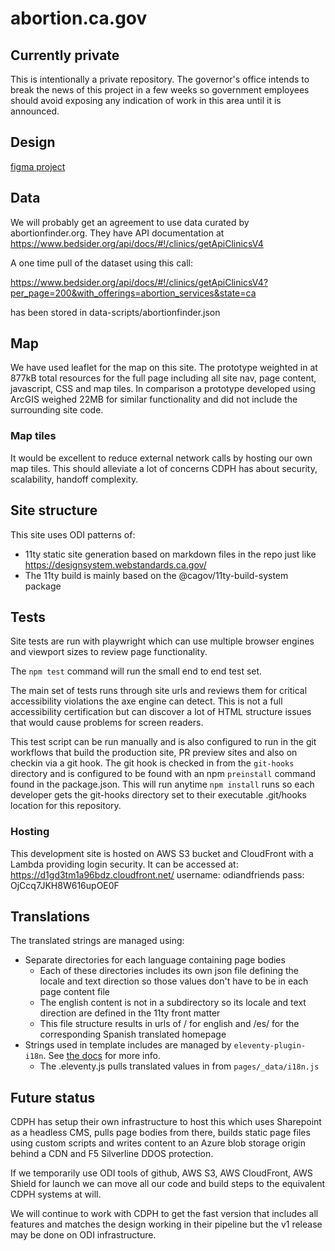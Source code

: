 # abortion.ca.gov

## Currently private

This is intentionally a private repository. The governor's office intends to break the news of this project in a few weeks so government employees should avoid exposing any indication of work in this area until it is announced.

## Design

<a href="https://www.figma.com/file/rpo4uIWOXuqEhJ9I5E9Co1/screens---abortion.ca.gov?node-id=103%3A3055">figma project</a>

## Data

We will probably get an agreement to use data curated by abortionfinder.org. They have API documentation at <a href="https://www.bedsider.org/api/docs/#!/clinics/getApiClinicsV4">https://www.bedsider.org/api/docs/#!/clinics/getApiClinicsV4</a>

A one time pull of the dataset using this call:

https://www.bedsider.org/api/docs/#!/clinics/getApiClinicsV4?per_page=200&with_offerings=abortion_services&state=ca

has been stored in data-scripts/abortionfinder.json

## Map

We have used leaflet for the map on this site. The prototype weighted in at 877kB total resources for the full page including all site nav, page content, javascript, CSS and map tiles. In comparison a prototype developed using ArcGIS weighed 22MB for similar functionality and did not include the surrounding site code.

### Map tiles

It would be excellent to reduce external network calls by hosting our own map tiles. This should alleviate a lot of concerns CDPH has about security, scalability, handoff complexity.

## Site structure

This site uses ODI patterns of:

- 11ty static site generation based on markdown files in the repo just like https://designsystem.webstandards.ca.gov/
- The 11ty build is mainly based on the @cagov/11ty-build-system package

## Tests

Site tests are run with playwright which can use multiple browser engines and viewport sizes to review page functionality.

The ```npm test``` command will run the small end to end test set.

The main set of tests runs through site urls and reviews them for critical accessibility violations the axe engine can detect. This is not a full accessibility certification but can discover a lot of HTML structure issues that would cause problems for screen readers.

This test script can be run manually and is also configured to run in the git workflows that build the production site, PR preview sites and also on checkin via a git hook. The git hook is checked in from the ```git-hooks``` directory and is configured to be found with an npm ```preinstall``` command found in the package.json. This will run anytime ```npm install``` runs so each developer gets the git-hooks directory set to their executable .git/hooks location for this repository.

### Hosting

This development site is hosted on AWS S3 bucket and CloudFront with a Lambda providing login security. It can be accessed at: <a href="https://d1gd3tm1a96bdz.cloudfront.net/">https://d1gd3tm1a96bdz.cloudfront.net/</a>
username: odiandfriends
pass: OjCcq7JKH8W616upOE0F

## Translations

The translated strings are managed using:
- Separate directories for each language containing page bodies
  - Each of these directories includes its own json file defining the locale and text direction so those values don't have to be in each page content file
  - The english content is not in a subdirectory so its locale and text direction are defined in the 11ty front matter
  - This file structure results in urls of / for english and /es/ for the corresponding Spanish translated homepage
- Strings used in template includes are managed by ```eleventy-plugin-i18n```. See <a href="https://github.com/adamduncan/eleventy-plugin-i18n">the docs</a> for more info.
  - The .eleventy.js pulls translated values in from ```pages/_data/i18n.js```

## Future status

CDPH has setup their own infrastructure to host this which uses Sharepoint as a headless CMS, pulls page bodies from there, builds static page files using custom scripts and writes content to an Azure blob storage origin behind a CDN and F5 Silverline DDOS protection.

If we temporarily use ODI tools of github, AWS S3, AWS CloudFront, AWS Shield for launch we can move all our code and build steps to the equivalent CDPH systems at will.

We will continue to work with CDPH to get the fast version that includes all features and matches the design working in their pipeline but the v1 release may be done on ODI infrastructure.
